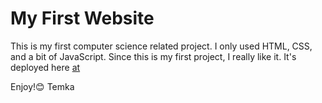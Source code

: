# My First Website

This is my first computer science related project. I only used HTML, CSS, and a bit of JavaScript. Since this is my first project, I really like it. 
It's deployed here [at](https://erdete01.github.io/Full-Stack/)

Enjoy!😊
Temka
